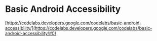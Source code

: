 # Basic Android Accessibility

[https://codelabs.developers.google.com/codelabs/basic-android-accessibility/](https://codelabs.developers.google.com/codelabs/basic-android-accessibility/#0)


